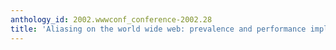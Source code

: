 ```yaml
---
anthology_id: 2002.wwwconf_conference-2002.28
title: 'Aliasing on the world wide web: prevalence and performance implications'
---
```

